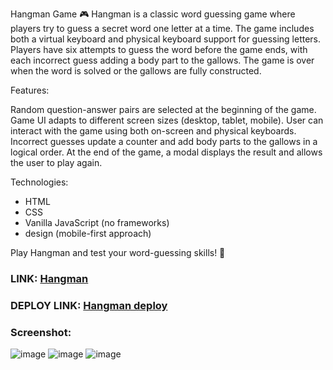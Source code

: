 Hangman Game 🎮
Hangman is a classic word guessing game where players try to guess a secret word one letter at a time. The game includes both a virtual keyboard and physical keyboard support for guessing letters. Players have six attempts to guess the word before the game ends, with each incorrect guess adding a body part to the gallows. The game is over when the word is solved or the gallows are fully constructed.

Features:

Random question-answer pairs are selected at the beginning of the game.
Game UI adapts to different screen sizes (desktop, tablet, mobile).
User can interact with the game using both on-screen and physical keyboards.
Incorrect guesses update a counter and add body parts to the gallows in a logical order.
At the end of the game, a modal displays the result and allows the user to play again.

Technologies:
- HTML
- CSS
- Vanilla JavaScript (no frameworks)
-  design (mobile-first approach)

Play Hangman and test your word-guessing skills! 🎯

### LINK: [Hangman](https://github.com/Nelany/rsschool-s1/tree/hangman)

### DEPLOY LINK: [Hangman deploy](https://rolling-scopes-school.github.io/nelany-JSFE2023Q4/hangman/)

### Screenshot:

![image](https://github.com/user-attachments/assets/03d10f4b-15f4-4972-b9e0-be9db448bf13)
![image](https://github.com/user-attachments/assets/45c75d0f-9299-43b4-a13b-44014ec20df0)
![image](https://github.com/user-attachments/assets/3b714c84-c0e0-4faa-829c-cdefb8908c24)

